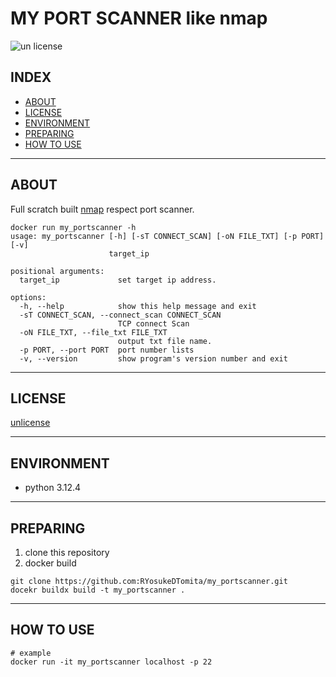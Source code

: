 # MY PORT SCANNER like nmap

![un license](https://img.shields.io/github/license/RyosukeDTomita/my_portscanner)

## INDEX

- [ABOUT](#about)
- [LICENSE](#license)
- [ENVIRONMENT](#environment)
- [PREPARING](#preparing)
- [HOW TO USE](#how-to-use)

---

## ABOUT

Full scratch built [nmap](https://nmap.org/) respect port scanner.

```shell
docker run my_portscanner -h
usage: my_portscanner [-h] [-sT CONNECT_SCAN] [-oN FILE_TXT] [-p PORT] [-v]
                      target_ip

positional arguments:
  target_ip             set target ip address.

options:
  -h, --help            show this help message and exit
  -sT CONNECT_SCAN, --connect_scan CONNECT_SCAN
                        TCP connect Scan
  -oN FILE_TXT, --file_txt FILE_TXT
                        output txt file name.
  -p PORT, --port PORT  port number lists
  -v, --version         show program's version number and exit
```

---

## LICENSE

[unlicense](./LICENSE)

---

## ENVIRONMENT

- python 3.12.4

---

## PREPARING

1. clone this repository
2. docker build

```shell
git clone https://github.com:RYosukeDTomita/my_portscanner.git
docekr buildx build -t my_portscanner .
```

---

## HOW TO USE

```shell
# example
docker run -it my_portscanner localhost -p 22
```
